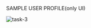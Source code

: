 
SAMPLE USER PROFILE(only UI)

![task-3](https://github.com/user-attachments/assets/362ff9e0-081f-41e7-8b73-6479aa167dcc)

